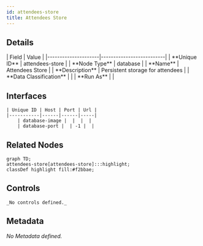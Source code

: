 ```yaml
---
id: attendees-store
title: Attendees Store
---
```


## Details

<div className="table-container">
| Field               | Value                    |
|---------------------|--------------------------|
| **Unique ID**       | attendees-store                   |
| **Node Type**       | database             |
| **Name**            | Attendees Store                 |
| **Description**     | Persistent storage for attendees          |
| **Data Classification** |  |
| **Run As**          |                 |
</div>

## Interfaces

    | Unique ID | Host | Port | Url |
    |-----------|------|------|-----|
        | database-image |  |  |  |
        | database-port |  | -1 |  |

## Related Nodes

```mermaid
graph TD;
attendees-store[attendees-store]:::highlight;
classDef highlight fill:#f2bbae;

```

## Controls

    _No controls defined._

## Metadata

_No Metadata defined._

